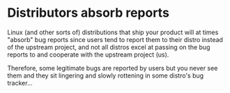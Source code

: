# Distributors absorb reports

Linux (and other sorts of) distributions that ship your product will at times
"absorb" bug reports since users tend to report them to their distro instead
of the upstream project, and not all distros excel at passing on the bug
reports to and cooperate with the upstream project (us).

Therefore, some legitimate bugs are reported by users but you never see them
and they sit lingering and slowly rottening in some distro's bug tracker...

